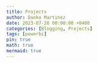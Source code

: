 ```yaml
---
title: Projects
author: Danko Martinez
date: 2023-07-28 00:00:00 +0400
categories: [Blogging, Projects]
tags: [powerbi]
pin: true
math: true
mermaid: true
---
```

